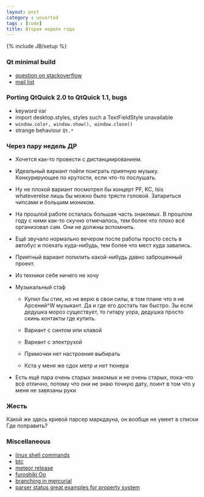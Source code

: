 ```yaml
---
layout: post
category : unsorted
tags : [code]
title: Вторая неделя года
---
```

{% include JB/setup %}

### Qt minimal build
- [question on stackoverflow](http://stackoverflow.com/questions/450455/minimal-qt-executable-size)
- [mail list](http://lists.trolltech.com/qt-interest/2007-08/thread00675-0.html)

### Porting QtQuick 2.0 to QtQuick 1.1, bugs
- keyword var
- import desktop.styles, styles such a TextFieldStyle unavailable
- `window.color, window.show(), window.close()`
- strange behaviour `Qt.*`

### Через пару недель ДР

- Хочется как-то провести с дистанциированием.

- Идеальный вариант пойти поиграть приятную музыку. Конкурирующее по крутости, если что-то послушать.

- Ну не плохой вариант посмотрел бы концерт PF, KC, Isis whateverelse лишь бы можно было трясти головой. Затариться чипсами и большим моником.

- На прошлой работе осталась большая часть знакомых. В прошлом году с ними как-то скучно отмечалось, тем более что плохо всё организовал сам. Они не должны вспомнить.

- Ещё звучало нормально вечером после работы просто сесть в автобус и поехать куда-нибудь, тем более что мест куда завались.

- Приятный вариант попилить какой-нибудь давно заброшенный проект.

- Из техники себе ничего не хочу

- Музыкальный стаф

    - Купил бы стик, но не верю в свои силы, в том плане что я не Арсений^W музыкант. Да и где его достать так быстро. Зы если дедушка мороз существует, то гитару уора, дедушка просто скинь контакты где купить.

    - Вариант с синтом или клавой

    - Вариант с электрухой

    - Примочки нет настроения выбирать

    - Кста у меня же сдох метр и нет тюнера

- Есть ещё пара очень старых знакомых и не очень старых, пока-что всё отлично, потому что они не знаю точную дату, поинт в том что у меня не завязаны руки

### Жесть
Какой же здесь кривой парсер маркдауна, он вообще не умеет в списки
Где поправить?

### Miscellaneous
- [linux shell commands](http://clippy.in/b/YJLM9W)
- [btc](http://techcrunch.com/2013/01/07/bitpay-banks-500k-in-angel-investment-to-become-paypal-for-bitcoin-already-has-2100-businesses-on-board/)
- [meteor release](http://meteor.com/blog/2012/01/07/meteor-053-deployment-settings-minimongo-spark-accounts)
- [furoshiki Oo](http://en.wikipedia.org/wiki/Furoshiki)
- [branching in mercurial](http://stevelosh.com/blog/2009/08/a-guide-to-branching-in-mercurial/)
- [parser status great examples for property system](http://doc-snapshot.qt-project.org/5.0/qtqml/qqmlparserstatus.html)
